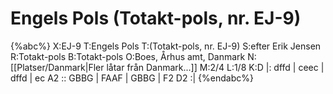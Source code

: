 # Engels Pols (Totakt-pols, nr. EJ-9)

{%abc%}
X:EJ-9
T:Engels Pols
T:(Totakt-pols, nr. EJ-9)
S:efter Erik Jensen
R:Totakt-pols
B:Totakt-pols
O:Boes, Århus amt, Danmark
N:[[Platser/Danmark|Fler låtar från Danmark...]]
M:2/4
L:1/8
K:D
|: dffd | ceec | dffd | ec A2 :: GBBG | FAAF | GBBG | F2 D2 :|
{%endabc%}
